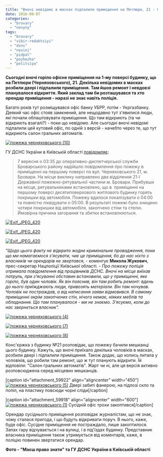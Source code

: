 ```yaml
---
title: "Вночі невідомі в масках підпалили приміщення на Петлюри, 21 - ФОТО"
date: 2016-09-07
categories: 
  - "brovary"
  - "novyny"
tags: 
  - "brovary"
  - "vibir-redaktsiyi"
  - "dsns"
  - "novini"
  - "pidpal"
  - "pozhezha"
  - "politsiya"
---
```


**Сьогодні вночі горіло офісне приміщення на 1-му поверсі будинку, що на Петлюри (Черняховського), 21. Декілька невідомих в масках розбили двері і підпалили приміщення. Там йшов ремонт і невдовзі планувалося відкриття. Який заклад там би розташувався та хто орендар приміщення - наразі не знає навіть поліція.**

Багато років тут розміщувався офіс банку УБРР, потім - Укргазбанку. Деякий час офіс стояв замкнений, але нещодавно тут з'явилися люди, які почали облаштовувати приміщення. Що там відкриють (та чи відкриють взагалі?) - поки що невідомо. Але сьогодні вночі невідомі підпалили цей кутовий офіс, по одній з версій - начебто через те, що тут відкриють салон гральних автоматів.

[![пожежа черняховського (10)](https://mpz.brovary.org/wp-content/uploads/2016/09/pozhezha-chernyahovskogo-10.jpg)](https://mpz.brovary.org/wp-content/uploads/2016/09/pozhezha-chernyahovskogo-10.jpg)

ГУ ДСНС України в Київській області [повідомляє](http://www.kyivobl.mns.gov.ua/news/9225.html):

> 7 вересня о 03:35 до оперативно-диспетчерської служби Броварського району надійшло повідомлення про пожежу в приміщенні на першому поверсі по вул. Черняховського 21, м. Бровари. На місце виклику направлено два відділення 21-ї Державної пожежно-рятувальної частини м. Бровари. Прибувши на місце, рятувальниками встановлено, що в  приміщенні на першому поверсі десятиповерхового житлового будинку горять покришки від автомобіля. Пожежу вдалося локалізувати о 04:00 та повністю ліквідувати о 05:00. В результаті пожежі було знищено чотири покришки від автомобіля, закопчено стіни та стелю. Ймовірна причина загорання та збитки встановлюються.

[![Exif_JPEG_420](https://mpz.brovary.org/wp-content/uploads/2016/09/IMG_20160907_043436.jpg)](https://mpz.brovary.org/wp-content/uploads/2016/09/IMG_20160907_043436.jpg)

[![Exif_JPEG_420](https://mpz.brovary.org/wp-content/uploads/2016/09/IMG_20160907_035402.jpg)](https://mpz.brovary.org/wp-content/uploads/2016/09/IMG_20160907_035402.jpg)

[![Exif_JPEG_420](https://mpz.brovary.org/wp-content/uploads/2016/09/IMG_20160907_035234.jpg)](https://mpz.brovary.org/wp-content/uploads/2016/09/IMG_20160907_035234.jpg)

_"Щодо цього факту не відкрито жодне кримінальне провадження, поки що ми намагаємося з'ясувати, чиє це приміщення, бо до нас ніхто з власників чи орендарів не звертався,_ - коментує **Микола Жукович**, прес-секретар Нацполіції Київської області. - _Про пожежу поліція отримала повідомлення від працівників ДСНС. Вночі на місце виїхав патруль, при з'ясуванні обставин встановили, що у приміщенні, яке горіло, був один чоловік. Як він пояснив, він там робить ремонт: вдень до нього приїжджають люди, привозять матеріали. Він там ночував. Чоловік не постраждав, а від написання заяви відмовився. В самому приміщенні окрім закопчених стін, нічого немає, ніяких меблів та обладнання. Що там планувалося - ми не знаємо. З'ясуємо, коли до нас звернеться власник"._

[![пожежа черняховського (4)](https://mpz.brovary.org/wp-content/uploads/2016/09/pozhezha-chernyahovskogo-4.jpg)](https://mpz.brovary.org/wp-content/uploads/2016/09/pozhezha-chernyahovskogo-4.jpg)

[![пожежа черняховського (7)](https://mpz.brovary.org/wp-content/uploads/2016/09/pozhezha-chernyahovskogo-7.jpg)](https://mpz.brovary.org/wp-content/uploads/2016/09/pozhezha-chernyahovskogo-7.jpg)

[![пожежа черняховського (8)](https://mpz.brovary.org/wp-content/uploads/2016/09/pozhezha-chernyahovskogo-8.jpg)](https://mpz.brovary.org/wp-content/uploads/2016/09/pozhezha-chernyahovskogo-8.jpg)

Конс'єржка з будинку №21 розповідає, що пожежу бачили мешканці цього будинку. Кажуть, що вночі приїхало декілька чоловіків в масках, розбили двері і підпалили приміщення. Також додає, що колись питала у чоловіків, що робили там ремонт, що ж тут планують відкрити. Їй відповіли: "Салон гральних автоматів". Жарт чи ні, але ця версія активно розповсюджена серед місцевих мешканців.

\[caption id="attachment\_59922" align="aligncenter" width="450"\][![пожежа черняховського (5)](https://mpz.brovary.org/wp-content/uploads/2016/09/pozhezha-chernyahovskogo-5.jpg)](https://mpz.brovary.org/wp-content/uploads/2016/09/pozhezha-chernyahovskogo-5.jpg) Двері забиті фанерою, на підлозі скло та попіл, на пластику повсюди чорні сліди\[/caption\]

\[caption id="attachment\_59918" align="aligncenter" width="600"\][![пожежа черняховського (1)](https://mpz.brovary.org/wp-content/uploads/2016/09/pozhezha-chernyahovskogo-1.jpg)](https://mpz.brovary.org/wp-content/uploads/2016/09/pozhezha-chernyahovskogo-1.jpg) Сусідній офіс трохи закоптився\[/caption\]

Орендар сусіднього приміщення розповідає журналістам, що не знає, чому сталася пригода, і що будуть відкривати поруч. В нього, каже, буде офіс. Сусідне приміщення не постраждало, лише закоптилося. Запах гару відчувається і на вулиці, і в під'їздах будинку. Представник власника приміщення також утримується від коментарів, каже, в поліцію повинен звертатися орендар.

**Фото - "Маєш право знати" та ГУ ДСНС України в Київській області**
